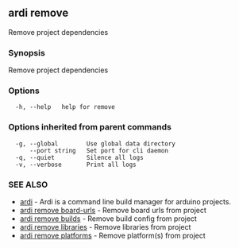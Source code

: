 ## ardi remove

Remove project dependencies

### Synopsis


Remove project dependencies

### Options

```
  -h, --help   help for remove
```

### Options inherited from parent commands

```
  -g, --global        Use global data directory
      --port string   Set port for cli daemon
  -q, --quiet         Silence all logs
  -v, --verbose       Print all logs
```

### SEE ALSO

* [ardi](ardi.md)	 - Ardi is a command line build manager for arduino projects.
* [ardi remove board-urls](ardi_remove_board-urls.md)	 - Remove board urls from project
* [ardi remove builds](ardi_remove_builds.md)	 - Remove build config from project
* [ardi remove libraries](ardi_remove_libraries.md)	 - Remove libraries from project
* [ardi remove platforms](ardi_remove_platforms.md)	 - Remove platform(s) from project

